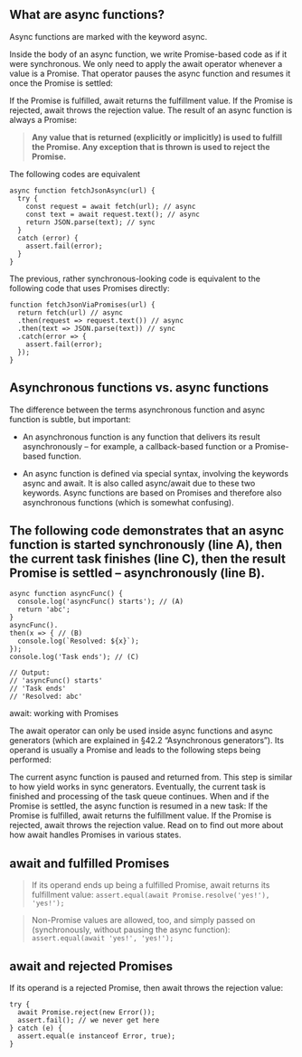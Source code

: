 ## What are async functions?
Async functions are marked with the keyword async.

Inside the body of an async function, we write Promise-based code as if it were synchronous. We only need to apply the await operator whenever a value is a Promise. That operator pauses the async function and resumes it once the Promise is settled:

If the Promise is fulfilled, await returns the fulfillment value.
If the Promise is rejected, await throws the rejection value.
The result of an async function is always a Promise:

> **Any value that is returned (explicitly or implicitly) is used to fulfill the Promise.
Any exception that is thrown is used to reject the Promise.**

The following codes are equivalent
```
async function fetchJsonAsync(url) {
  try {
    const request = await fetch(url); // async
    const text = await request.text(); // async
    return JSON.parse(text); // sync
  }
  catch (error) {
    assert.fail(error);
  }
}
```
The previous, rather synchronous-looking code is equivalent to the following code that uses Promises directly:
```
function fetchJsonViaPromises(url) {
  return fetch(url) // async
  .then(request => request.text()) // async
  .then(text => JSON.parse(text)) // sync
  .catch(error => {
    assert.fail(error);
  });
}
```

## Asynchronous functions vs. async functions

The difference between the terms asynchronous function and async function is subtle, but important:

-  An asynchronous function is any function that delivers its result asynchronously – for example, a callback-based function or a Promise-based function.

-  An async function is defined via special syntax, involving the keywords async and await. It is also called async/await due to these two keywords. Async functions are based on Promises and therefore also asynchronous functions (which is somewhat confusing).

## The following code demonstrates that an async function is started synchronously (line A), then the current task finishes (line C), then the result Promise is settled – asynchronously (line B).
```
async function asyncFunc() {
  console.log('asyncFunc() starts'); // (A)
  return 'abc';
}
asyncFunc().
then(x => { // (B)
  console.log(`Resolved: ${x}`);
});
console.log('Task ends'); // (C)

// Output:
// 'asyncFunc() starts'
// 'Task ends'
// 'Resolved: abc'
```

await: working with Promises 

The await operator can only be used inside async functions and async generators (which are explained in §42.2 “Asynchronous generators”). Its operand is usually a Promise and leads to the following steps being performed:

The current async function is paused and returned from. This step is similar to how yield works in sync generators.
Eventually, the current task is finished and processing of the task queue continues.
When and if the Promise is settled, the async function is resumed in a new task:
If the Promise is fulfilled, await returns the fulfillment value.
If the Promise is rejected, await throws the rejection value.
Read on to find out more about how await handles Promises in various states.

## await and fulfilled Promises 

> If its operand ends up being a fulfilled Promise, await returns its fulfillment value:
`assert.equal(await Promise.resolve('yes!'), 'yes!');`

> Non-Promise values are allowed, too, and simply passed on (synchronously, without pausing the async function):
`assert.equal(await 'yes!', 'yes!');`

## await and rejected Promises 
If its operand is a rejected Promise, then await throws the rejection value:
```
try {
  await Promise.reject(new Error());
  assert.fail(); // we never get here
} catch (e) {
  assert.equal(e instanceof Error, true);
}
```
